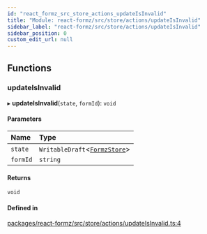 ```yaml
---
id: "react_formz_src_store_actions_updateIsInvalid"
title: "Module: react-formz/src/store/actions/updateIsInvalid"
sidebar_label: "react-formz/src/store/actions/updateIsInvalid"
sidebar_position: 0
custom_edit_url: null
---
```


## Functions

### updateIsInvalid

▸ **updateIsInvalid**(`state`, `formId`): `void`

#### Parameters

| Name | Type |
| :------ | :------ |
| `state` | `WritableDraft`<[`FormzStore`](../interfaces/react_formz_src_store_store_types.FormzStore.md)\> |
| `formId` | `string` |

#### Returns

`void`

#### Defined in

[packages/react-formz/src/store/actions/updateIsInvalid.ts:4](https://github.com/ZerryStack/react-formz/blob/main/packages/react-formz/src/store/actions/updateIsInvalid.ts#L4)
